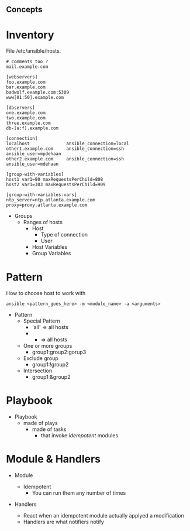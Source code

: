 Concepts
--------

# Inventory

File /etc/ansible/hosts.

    # comments too ?
    mail.example.com
    
    [webservers]
    foo.example.com
    bar.example.com
    badwolf.example.com:5309
    www[01:50].example.com
    
    [dbservers]
    one.example.com
    two.example.com
    three.example.com
    db-[a:f].example.com
    
    [connection]
    localhost              ansible_connection=local
    other1.example.com     ansible_connection=ssh        ansible_user=mpdehaan
    other2.example.com     ansible_connection=ssh        ansible_user=mdehaan
        
    [group-with-variables]
    host1 var1=80 maxRequestsPerChild=808
    host2 var1=303 maxRequestsPerChild=909  
          
    [group-with-variables:vars]
    ntp_server=ntp.atlanta.example.com
    proxy=proxy.atlanta.example.com
    
* Groups
    * Ranges of hosts
        * Host
            * Type of connection
            * User
        * Host Variables
        * Group Variables
        
# Pattern

How to choose host to work with

    ansible <pattern_goes_here> -m <module_name> -a <arguments>
    
* Pattern
    * Special Pattern
        * 'all' => all hosts
        * *  => all hosts
    * One or more groups
        * group1:group2:gorup3
    * Exclude group
        * group1:!group2
    * Intersection
        * group1:&group2

# Playbook

* Playbook
    * made of plays
        * made of tasks
            * that invoke _idempotent_ modules

# Module & Handlers

* Module
    * Idempotent
        * You can run them any number of times

* Handlers

    * React when an idempotent module actually applyed a modification
    * Handlers are what notifiers notify